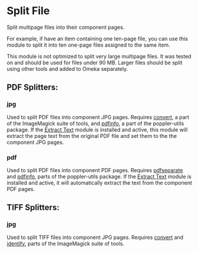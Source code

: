 # Split File

Split multipage files into their component pages.

For example, if have an item containing one ten-page file, you can use this
module to split it into ten one-page files assigned to the same item.

This module is not optimized to split very large multipage files. It was tested
on and should be used for files under 90 MB. Larger files should be split using
other tools and added to Omeka separately.

## PDF Splitters:

### jpg

Used to split PDF files into component JPG pages. Requires [convert](https://linux.die.net/man/1/convert),
a part of the ImageMagick suite of tools, and [pdfinfo](https://linux.die.net/man/1/pdfinfo),
a part of the poppler-utils package. If the [Extract Text](https://github.com/omeka-s-modules/ExtractText)
module is installed and active, this module will extract the page text from the
original PDF file and set them to the the component JPG pages.

### pdf

Used to split PDF files into component PDF pages. Requires [pdfseparate](https://www.mankier.com/1/pdfseparate)
and [pdfinfo](https://linux.die.net/man/1/pdfinfo), parts of the poppler-utils
package. If the [Extract Text](https://github.com/omeka-s-modules/ExtractText)
module is installed and active, it will automatically extract the text from the
component PDF pages.


## TIFF Splitters:

### jpg

Used to split TIFF files into component JPG pages. Requires [convert](https://linux.die.net/man/1/convert)
and [identify](https://linux.die.net/man/1/identify), parts of the ImageMagick
suite of tools.


